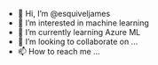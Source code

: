 - 👋 Hi, I’m @esquiveljames
- 👀 I’m interested in machine learning
- 🌱 I’m currently learning Azure ML
- 💞️ I’m looking to collaborate on ...
- 📫 How to reach me ...

<!---
esquiveljames/esquiveljames is a ✨ special ✨ repository because its `README.md` (this file) appears on your GitHub profile.
You can click the Preview link to take a look at your changes.
--->
